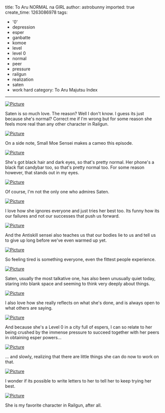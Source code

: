 title: To Aru NORMAL na GIRL
author: astrobunny
imported: true
create_time: 1263086978
tags:
- '0'
- depression
- esper
- ganbatte
- komoe
- level
- level 0
- normal
- peer
- pressure
- railgun
- realization
- saten
- work hard
category: To Aru Majutsu Index
---
 [![](wp-uploads/2010/01/wpid-Mazui_To_Aru_Kagaku_no_Railgun_-_14_9C67EFA2_2-500x281.jpg "Picture")](/images/wp-uploads/2010/01/wpid-Mazui_To_Aru_Kagaku_no_Railgun_-_14_9C67EFA2_2.jpg)  
  
Saten is so much love. The reason? Well I don't know. I guess its just because she's normal? Correct me if I'm wrong but for some reason she feels more real than any other character in Railgun.  
<!--more-->  
 [![](wp-uploads/2010/01/wpid-Mazui_To_Aru_Kagaku_no_Railgun_-_14_9C67EFA2_4-500x281.jpg "Picture")](/images/wp-uploads/2010/01/wpid-Mazui_To_Aru_Kagaku_no_Railgun_-_14_9C67EFA2_4.jpg)  
  
On a side note, Small Moe Sensei makes a cameo this episode.  
  
 [![](wp-uploads/2010/01/wpid-Mazui_To_Aru_Kagaku_no_Railgun_-_14_9C67EFA2_5-500x281.jpg "Picture")](/images/wp-uploads/2010/01/wpid-Mazui_To_Aru_Kagaku_no_Railgun_-_14_9C67EFA2_5.jpg)  
  
She's got black hair and dark eyes, so that's pretty normal. Her phone's a black flat candybar too, so that's pretty normal too. For some reason however, that stands out in my eyes.  
  
 [![](wp-uploads/2010/01/wpid-Mazui_To_Aru_Kagaku_no_Railgun_-_14_9C67EFA2_10-500x281.jpg "Picture")](/images/wp-uploads/2010/01/wpid-Mazui_To_Aru_Kagaku_no_Railgun_-_14_9C67EFA2_10.jpg)  
  
Of course, I'm not the only one who admires Saten.  
  
 [![](wp-uploads/2010/01/wpid-Mazui_To_Aru_Kagaku_no_Railgun_-_14_9C67EFA2_12-500x281.jpg "Picture")](/images/wp-uploads/2010/01/wpid-Mazui_To_Aru_Kagaku_no_Railgun_-_14_9C67EFA2_12.jpg)  
  
I love how she ignores everyone and just tries her best too. Its funny how its our failures and not our successes that push us forward.  
  
 [![](wp-uploads/2010/01/wpid-Mazui_To_Aru_Kagaku_no_Railgun_-_14_9C67EFA2_14-500x281.jpg "Picture")](/images/wp-uploads/2010/01/wpid-Mazui_To_Aru_Kagaku_no_Railgun_-_14_9C67EFA2_14.jpg)  
  
And the Antiskill sensei also teaches us that our bodies lie to us and tell us to give up long before we've even warmed up yet.  
  
 [![](wp-uploads/2010/01/wpid-Mazui_To_Aru_Kagaku_no_Railgun_-_14_9C67EFA2_15-500x281.jpg "Picture")](/images/wp-uploads/2010/01/wpid-Mazui_To_Aru_Kagaku_no_Railgun_-_14_9C67EFA2_15.jpg)  
  
So feeling tired is something everyone, even the fittest people experience.  
  
 [![](wp-uploads/2010/01/wpid-Mazui_To_Aru_Kagaku_no_Railgun_-_14_9C67EFA2_18-500x281.jpg "Picture")](/images/wp-uploads/2010/01/wpid-Mazui_To_Aru_Kagaku_no_Railgun_-_14_9C67EFA2_18.jpg)  
  
Saten, usually the most talkative one, has also been unusually quiet today, staring into blank space and seeming to think very deeply about things.  
  
 [![](wp-uploads/2010/01/wpid-Mazui_To_Aru_Kagaku_no_Railgun_-_14_9C67EFA2_20-500x281.jpg "Picture")](/images/wp-uploads/2010/01/wpid-Mazui_To_Aru_Kagaku_no_Railgun_-_14_9C67EFA2_20.jpg)  
  
I also love how she really reflects on what she's done, and is always open to what others are saying.  
  
 [![](wp-uploads/2010/01/wpid-Mazui_To_Aru_Kagaku_no_Railgun_-_14_9C67EFA2_22-500x281.jpg "Picture")](/images/wp-uploads/2010/01/wpid-Mazui_To_Aru_Kagaku_no_Railgun_-_14_9C67EFA2_22.jpg)  
  
And because she's a Level 0 in a city full of espers, I can so relate to her being crushed by the immense pressure to succeed together with her peers in obtaining esper powers...  
  
 [![](wp-uploads/2010/01/wpid-Mazui_To_Aru_Kagaku_no_Railgun_-_14_9C67EFA2_25-500x281.jpg "Picture")](/images/wp-uploads/2010/01/wpid-Mazui_To_Aru_Kagaku_no_Railgun_-_14_9C67EFA2_25.jpg)  
  
... and slowly, realizing that there are little things she can do now to work on that.  
  
 [![](wp-uploads/2010/01/wpid-Mazui_To_Aru_Kagaku_no_Railgun_-_14_9C67EFA2_29-500x281.jpg "Picture")](/images/wp-uploads/2010/01/wpid-Mazui_To_Aru_Kagaku_no_Railgun_-_14_9C67EFA2_29.jpg)  
  
I wonder if its possible to write letters to her to tell her to keep trying her best.  
  
 [![](wp-uploads/2010/01/wpid-Mazui_To_Aru_Kagaku_no_Railgun_-_14_9C67EFA2_30-500x281.jpg "Picture")](/images/wp-uploads/2010/01/wpid-Mazui_To_Aru_Kagaku_no_Railgun_-_14_9C67EFA2_30.jpg)  
  
She is my favorite character in Railgun, after all.
